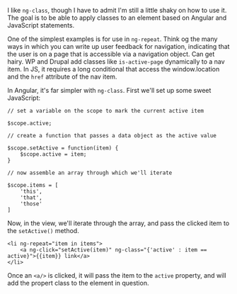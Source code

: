 I like `ng-class`, though I have to admit I'm still a little shaky on how to use it. The goal is to be able to apply classes to an element based on Angular and JavaScript statements.  

One of the simplest examples is for use in `ng-repeat`.  Think og the many ways in which you can write up user feedback for navigation, indicating that the user is on a page that is accessible via a navigation object.  Can get hairy.  WP and Drupal add classes like `is-active-page` dynamically to a nav item.  In JS, it requires a long conditional that access the window.location and the `href` attribute of the nav item.

In Angular, it's far simpler with `ng-class`.  First we'll set up some sweet JavaScript:

    // set a variable on the scope to mark the current active item

    $scope.active;

    // create a function that passes a data object as the active value

    $scope.setActive = function(item) {
        $scope.active = item;
    }

    // now assemble an array through which we'll iterate

    $scope.items = [
        'this',
        'that',
        'those'
    ]

Now, in the view, we'll iterate through the array, and pass the clicked item to the `setActive()` method.

    <li ng-repeat="item in items">
        <a ng-click="setActive(item)" ng-class="{'active' : item == active}">{{item}} link</a>
    </li>

Once an `<a/>` is clicked, it will pass the item to the `active` property, and will add the propert class to the element in question.  
